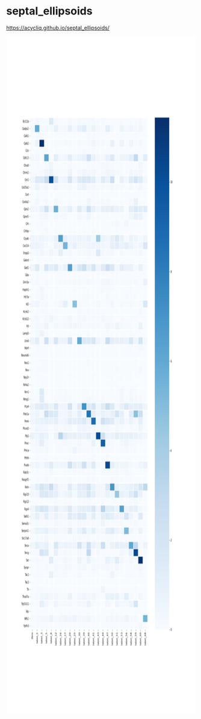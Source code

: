 # septal_ellipsoids

https://acycliq.github.io/septal_ellipsoids/

<img src="dashboard/data/heatmap.png" alt="heatmap" width="900" height="1800"/>

